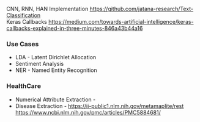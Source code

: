 CNN, RNN, HAN Implementation https://github.com/jatana-research/Text-Classification </br>
Keras Callbacks https://medium.com/towards-artificial-intelligence/keras-callbacks-explained-in-three-minutes-846a43b44a16 </br>

### Use Cases
* LDA - Latent Dirichlet Allocation
* Sentiment Analysis
* NER - Named Entity Recognition

### HealthCare
* Numerical Attribute Extraction - 
* Disease Extraction - https://ii-public1.nlm.nih.gov/metamaplite/rest https://www.ncbi.nlm.nih.gov/pmc/articles/PMC5884681/












